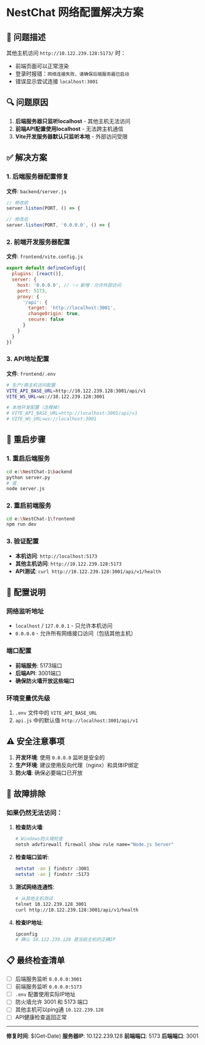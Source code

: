 # NestChat 网络配置解决方案

## 🚨 问题描述
其他主机访问 `http://10.122.239.128:5173/` 时：
- 前端页面可以正常渲染
- 登录时报错：`网络连接失败，请确保后端服务器已启动`
- 错误显示尝试连接 `localhost:3001`

## 🔍 问题原因
1. **后端服务器只监听localhost** - 其他主机无法访问
2. **前端API配置使用localhost** - 无法跨主机通信
3. **Vite开发服务器默认只监听本地** - 外部访问受限

## ✅ 解决方案

### 1. 后端服务器配置修复
**文件**: `backend/server.js`
```javascript
// 修改前
server.listen(PORT, () => {

// 修改后  
server.listen(PORT, '0.0.0.0', () => {
```

### 2. 前端开发服务器配置
**文件**: `frontend/vite.config.js`
```javascript
export default defineConfig({
  plugins: [react()],
  server: {
    host: '0.0.0.0', // 👈 新增：允许外部访问
    port: 5173,
    proxy: {
      '/api': {
        target: 'http://localhost:3001',
        changeOrigin: true,
        secure: false
      }
    }
  }
})
```

### 3. API地址配置
**文件**: `frontend/.env`
```bash
# 生产/跨主机访问配置
VITE_API_BASE_URL=http://10.122.239.128:3001/api/v1
VITE_WS_URL=ws://10.122.239.128:3001

# 本地开发配置（注释掉）
# VITE_API_BASE_URL=http://localhost:3001/api/v1  
# VITE_WS_URL=ws://localhost:3001
```

## 🚀 重启步骤

### 1. 重启后端服务
```bash
cd e:\NestChat-1\backend
python server.py
# 或
node server.js
```

### 2. 重启前端服务
```bash
cd e:\NestChat-1\frontend
npm run dev
```

### 3. 验证配置
- **本机访问**: `http://localhost:5173`
- **其他主机访问**: `http://10.122.239.128:5173`
- **API测试**: `curl http://10.122.239.128:3001/api/v1/health`

## 📝 配置说明

### 网络监听地址
- `localhost` / `127.0.0.1` - 只允许本机访问
- `0.0.0.0` - 允许所有网络接口访问（包括其他主机）

### 端口配置
- **前端服务**: 5173端口
- **后端API**: 3001端口
- **确保防火墙开放这些端口**

### 环境变量优先级
1. `.env` 文件中的 `VITE_API_BASE_URL`
2. `api.js` 中的默认值 `http://localhost:3001/api/v1`

## ⚠️ 安全注意事项

1. **开发环境**: 使用 `0.0.0.0` 监听是安全的
2. **生产环境**: 建议使用反向代理（nginx）和具体IP绑定
3. **防火墙**: 确保必要端口已开放

## 🔧 故障排除

### 如果仍然无法访问：

1. **检查防火墙**:
   ```bash
   # Windows防火墙检查
   netsh advfirewall firewall show rule name="Node.js Server"
   ```

2. **检查端口监听**:
   ```bash
   netstat -an | findstr :3001
   netstat -an | findstr :5173
   ```

3. **测试网络连通性**:
   ```bash
   # 从其他主机测试
   telnet 10.122.239.128 3001
   curl http://10.122.239.128:3001/api/v1/health
   ```

4. **检查IP地址**:
   ```bash
   ipconfig
   # 确认 10.122.239.128 是当前主机的正确IP
   ```

## 📋 最终检查清单

- [ ] 后端服务监听 `0.0.0.0:3001`
- [ ] 前端服务监听 `0.0.0.0:5173`  
- [ ] `.env` 配置使用实际IP地址
- [ ] 防火墙允许 3001 和 5173 端口
- [ ] 其他主机可以ping通 `10.122.239.128`
- [ ] API健康检查返回正常

---
**修复时间**: $(Get-Date)
**服务器IP**: 10.122.239.128
**前端端口**: 5173
**后端端口**: 3001
